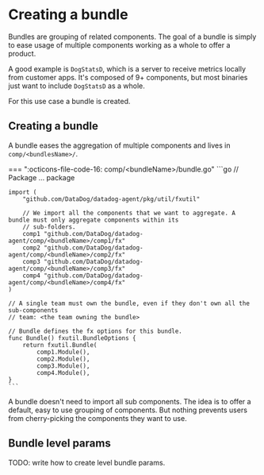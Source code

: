 # Creating a bundle

Bundles are grouping of related components. The goal of a bundle is simply to ease usage of multiple components working
as a whole to offer a product.

A good example is `DogStatsD`, which is a server to receive metrics locally from customer apps. It's composed of 9+
components, but most binaries just want to include `DogStatsD` as a whole.

For this use case a bundle is created.

## Creating a bundle

A bundle eases the aggregation of multiple components and lives in `comp/<bundlesName>/`.

=== ":octicons-file-code-16: comp/&lt;bundleName&gt;/bundle.go"
    ```go
    // Package <bundleName> ...
    package <bundleName>

    import (
        "github.com/DataDog/datadog-agent/pkg/util/fxutil"

        // We import all the components that we want to aggregate. A bundle must only aggregate components within its
        // sub-folders.
        comp1 "github.com/DataDog/datadog-agent/comp/<bundleName>/comp1/fx"
        comp2 "github.com/DataDog/datadog-agent/comp/<bundleName>/comp2/fx"
        comp3 "github.com/DataDog/datadog-agent/comp/<bundleName>/comp3/fx"
        comp4 "github.com/DataDog/datadog-agent/comp/<bundleName>/comp4/fx"
    )

    // A single team must own the bundle, even if they don't own all the sub-components
    // team: <the team owning the bundle>

    // Bundle defines the fx options for this bundle.
    func Bundle() fxutil.BundleOptions {
        return fxutil.Bundle(
            comp1.Module(),
            comp2.Module(),
            comp3.Module(),
            comp4.Module(),
    }
    ```

A bundle doesn't need to import all sub components. The idea is to offer a default, easy to use grouping of components.
But nothing prevents users from cherry-picking the components they want to use.

## Bundle level params

TODO: write how to create level bundle params.
